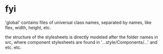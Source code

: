 # fyi

'global' contains files of universal class names, separated by names, like flex, width, height, etc.

the structure of the stylesheets is directly modeled after the folder names in src, where component stylesheets are found in '...style/Components/...' and etc. etc.
